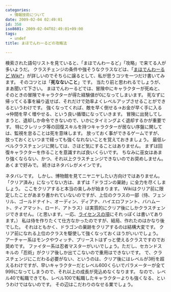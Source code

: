 ```yaml
---
categories:
  - 情報技術について
date: 2009-02-04 02:49:01
id: 358
iso8601: 2009-02-04T02:49:01+09:00
tags:
  - undef
title: まほでんわーるどの攻略法

---
```


<p>検索された語句リストを見ていると、「まほでんわーるど」「攻略」で来てる人が多いようだ。
クラスチェンジの条件や強そうなクラスなどは、「<a href="http://wikiwiki.jp/mww/">まほでんわーるど Wiki*</a>」が詳しいのでそちらに譲るとして、私が思うコツを一つだけ書いてみます。
そのコツとは「<strong>死なないこと</strong>」です。
当たり前と思われるでしょうが、まあ聞いて下さい。
まほでんわーるどでは、冒険中にキャラクターが死ぬと、そのときの冒険でキャラクターが得た経験値が0になってしまいます。
死なずに帰ってくる事を繰り返せば、それだけで効率よくレベルアップさせることができるというわけです。
強くなってくれば、敵を早く倒せる→お金が早く手に入る→仲間を早く増やせる、という良い循環になっていきます。
冒険に出発してしまうと、退却しか命令できないので、いかにタイミングよく退却するかが重要です。
特にクレリック等の回復スキルを持つキャラクターが居ない序盤に関しては、監視を怠ることは死を意味します。
放っておく事ができるゲームですが、放っておくといつまで経っても強くなれないことを覚えておきましょう。
最低レベルクラスチェンジに関しては、さほど気にすることはありません。
まずは回復キャラクターを作ることを意識すれば良いくらいです。
ちなみに巫女はあまり強くならない、かつ、それ以上クラスチェンジできないのでお奨めしません。あくまで好みで。
続きはネタバレがメインです。</p>

<p>
ネタバレです。
しかし、博物館を見てニヤニヤしたい方向けではありません。
「クリア済み」になってない方は、まずは「ドラゴンの巣跡」に全力を尽くしましょう。
ここをクリアすると本当の楽しみが始まります。
Wikiはクリア前に限定したことがあまり書かれていないのですが、上位のクラスの一部（侍、フェンリル、ゴールドナイト、オーディン、ディアナ、ハイエロファント、バハムート、ティアマット、ロード、アトラス）は実質的にクリア後にしかクラスチェンジできません。（と思います。一応、<a href="http://wikiwiki.jp/mww/?%A5%E9%A5%A4%A5%BB%A5%F3%A5%B9">ライセンスの項</a>にそれっぽくは書いてあります。）
私は侍を作りたくて仕方なかったのですが、結局、作れたのはかなり後でした。
それはともかく、ドラゴンの巣跡をクリアするのは結構大変です。
クリア前になれる上位のクラスを駆使して強くなっておくほうがいいでしょう。
アーチャー系はモンクやウィッチ、プリーストはずっと使えるクラスですのでお奨めです。
ファイター系は忍者マスターがいいでしょう。ただし、セカンドスキルの「忍術」がクリア後しか出てこないので重用はできないです。
で、クラスチェンジにこだわる必要がない、というのは、クリア後にはレベルが3桁を超えるわけですが、早いキャラクターだとレベル600くらいでパラメーターが全て999になってしまうので、それ以上の成長が見込めなくなります。
なので、レベル40で転職できても、レベル100で転職したキャラクターよりも強くなる、というわけではないのです。
その辺はこだわりのなせる業でしょう。</p>
    	